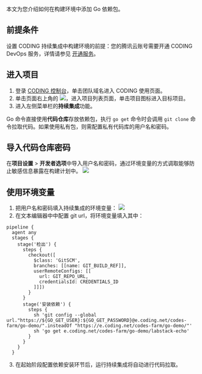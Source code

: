 本文为您介绍如何在构建环境中添加 Go 依赖包。

## 前提条件
设置 CODING 持续集成中构建环境的前提：您的腾讯云账号需要开通 CODING DevOps 服务，详情请参见 [开通服务](https://cloud.tencent.com/document/product/1115/37268)。

## 进入项目
1. 登录 [CODING 控制台](https://console.cloud.tencent.com/coding)，单击团队域名进入 CODING 使用页面。
2. 单击页面右上角的 <img src ="https://main.qcloudimg.com/raw/d94a8e60dd3a41d0af07d72ae0e9d70e.png" style ="margin:0">，进入项目列表页面，单击项目图标进入目标项目。
3.  进入左侧菜单栏的**持续集成**功能。

Go 命令直接使用**代码仓库**存放依赖包，执行 `go get` 命令时会调用 `git clone` 命令拉取代码。如果使用私有包，则需配置私有代码库的用户名和密码。

## 导入代码仓库密码[](id:vcs-password)
在**项目设置** > **开发者选项**中导入用户名和密码，通过环境变量的方式调取能够防止敏感信息暴露在构建计划中。
![](https://qcloudimg.tencent-cloud.cn/raw/6f9ca75fb7c4b4b33c59f43cb2f7d37a.png)

## 使用环境变量[](id:Jenkins)
1. 把用户名和密码填入持续集成的环境变量：
![](https://qcloudimg.tencent-cloud.cn/raw/69a2ec8009f1ca2fcb523969434b5661.png)
2. 在文本编辑器中中配置 git url，将环境变量填入其中：

```shell
pipeline {
  agent any
  stages {
    stage('检出') {
      steps {
        checkout([
          $class: 'GitSCM',
          branches: [[name: GIT_BUILD_REF]],
          userRemoteConfigs: [[
            url: GIT_REPO_URL,
            credentialsId: CREDENTIALS_ID
          ]]])
        }
      }
      stage('安装依赖') {
        steps {
          sh 'git config --global url."https://${GO_GET_USER}:${GO_GET_PASSWORD}@e.coding.net/codes-farm/go-demo/".insteadOf "https://e.coding.net/codes-farm/go-demo/"'
          sh 'go get e.coding.net/codes-farm/go-demo/labstack-echo'
        }
      }
    }
  }
```

3. 在起始阶段配置依赖安装环节后，运行持续集成将自动进行代码拉取。
